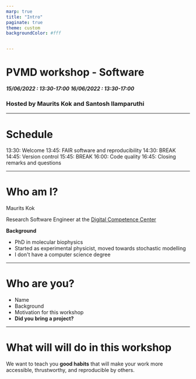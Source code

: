 ```yaml
---
marp: true
title: "Intro"
paginate: true
theme: custom
backgroundColor: #fff


---
```

# <!-- fit --> PVMD workshop - Software
**_15/06/2022 :  13:30-17:00_**
**_16/06/2022 :  13:30-17:00_**

### Hosted by Maurits Kok and Santosh Ilamparuthi

---
# Schedule

13:30: Welcome
13:45: FAIR software and reproducibility
14:30: BREAK
14:45: Version control
15:45: BREAK
16:00: Code quality
16:45: Closing remarks and questions

---
# Who am I?

Maurits Kok

Research Software Engineer at the [Digital Competence Center ](https://www.tudelft.nl/en/library/library-for-researchers/library-for-researchers/setting-up-research/dcc)

**Background**
- PhD in molecular biophysics
- Started as experimental physicist, moved towards stochastic modelling
- I don't have a computer science degree

---
# Who are you?
- Name
- Background 
- Motivation for this workshop
- **Did you bring a project?**

---
# What will will do in this workshop

We want to teach you **good habits** that will make your work more accessible, thrustworthy, and reproducible by others. 

